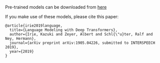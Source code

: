 Pre-trained models can be downloaded from [here](http://www-i6.informatik.rwth-aachen.de/~irie/models/librispeech/2019-lm-transformers)

If you make use of these models, please cite this paper:
```
@article{irie2019language,
  title={Language Modeling with Deep Transformers},
  author={Irie, Kazuki and Zeyer, Albert and Schl{\"u}ter, Ralf and Ney, Hermann},
  journal={arXiv preprint arXiv:1905.04226, submitted to INTERSPEECH 2019},
  year={2019}
}
```
